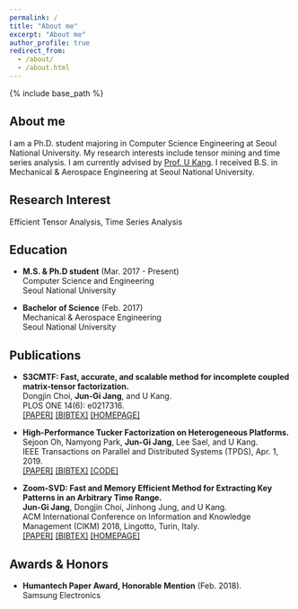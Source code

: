 ```yaml
---
permalink: /
title: "About me"
excerpt: "About me"
author_profile: true
redirect_from: 
  - /about/
  - /about.html
---
```

{% include base_path %}

## About me

I am a Ph.D. student majoring in Computer Science Engineering at Seoul National University. My research interests include tensor mining and time series analysis. I am currently advised by [Prof. U Kang](https://datalab.snu.ac.kr/~ukang/). I received B.S. in Mechanical & Aerospace Engineering at Seoul National University.

## Research Interest

Efficient Tensor Analysis, Time Series Analysis

## Education

* **M.S. & Ph.D student** (Mar. 2017 - Present)  
    Computer Science and Engineering  
    Seoul National University

* **Bachelor of Science** (Feb. 2017)  
    Mechanical & Aerospace Engineering  
    Seoul National University


## Publications

* **S3CMTF: Fast, accurate, and scalable method for incomplete coupled matrix-tensor factorization.**  
  Dongjin Choi, **Jun-Gi Jang**, and U Kang.  
  PLOS ONE 14(6): e0217316.  
  [\[PAPER\]](https://journals.plos.org/plosone/article/file?id=10.1371/journal.pone.0217316&type=printable) [\[BIBTEX\]](https://datalab.snu.ac.kr/~ukang/papers/s3cmtfPLOS19.bib) [\[HOMEPAGE\]](https://datalab.snu.ac.kr/S3CMTF/)

* **High-Performance Tucker Factorization on Heterogeneous Platforms.**  
  Sejoon Oh, Namyong Park, **Jun-Gi Jang**, Lee Sael, and U Kang.  
  IEEE Transactions on Parallel and Distributed Systems (TPDS), Apr. 1, 2019.  
  [\[PAPER\]](https://github.com/sejoonoh/sejoonoh.github.io/blob/master/files/GTA_paper.pdf) [\[BIBTEX\]](https://github.com/sejoonoh/sejoonoh.github.io/blob/master/files/GTA.bib) [\[CODE\]](https://github.com/sejoonoh/GTA-Tensor)

* **Zoom-SVD: Fast and Memory Efficient Method for Extracting Key Patterns in an Arbitrary Time Range.**   
  **Jun-Gi Jang**, Dongjin Choi, Jinhong Jung, and U Kang.  
  ACM International Conference on Information and Knowledge Management (CIKM) 2018, Lingotto, Turin, Italy.  
  [\[PAPER\]](https://datalab.snu.ac.kr/~ukang/papers/zoomsvdCIKM18.pdf) [\[BIBTEX\]](https://datalab.snu.ac.kr/~ukang/papers/zoomsvdCIKM18.bib) [\[HOMEPAGE\]](https://datalab.snu.ac.kr/zoomsvd/)
  
## Awards & Honors

* **Humantech Paper Award, Honorable Mention** (Feb. 2018).  
  Samsung Electronics

